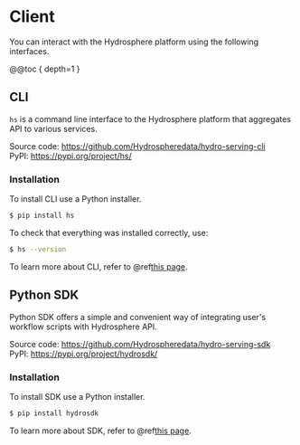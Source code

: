 # Client

You can interact with the Hydrosphere platform using the following interfaces.

@@toc { depth=1 }

## CLI

`hs` is a command line interface to the Hydrosphere platform that aggregates API to various services.

Source code: https://github.com/Hydrospheredata/hydro-serving-cli  
PyPI: https://pypi.org/project/hs/

### Installation

To install CLI use a Python installer. 

```sh
$ pip install hs
```

To check that everything was installed correctly, use:

```sh
$ hs --version
```

To learn more about CLI, refer to @ref[this page](../overview/components/cli.md). 

## Python SDK

Python SDK offers a simple and convenient way of integrating user's workflow scripts with Hydrosphere API. 

Source code: https://github.com/Hydrospheredata/hydro-serving-sdk<br>
PyPI: https://pypi.org/project/hydrosdk/

### Installation 

To install SDK use a Python installer. 

```sh
$ pip install hydrosdk
```

To learn more about SDK, refer to @ref[this page](../overview/components/sdk.md). 